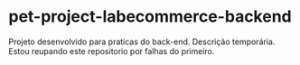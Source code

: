 # pet-project-labecommerce-backend
Projeto desenvolvido para praticas do back-end. Descrição temporária. Estou reupando este repositorio por falhas do primeiro.
